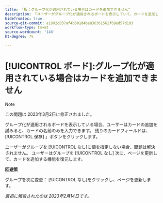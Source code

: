```yaml
---
title: 「板：グループ化が適用されている場合はカードを追加できません"
description: 「ユーザーがグループ化が適用されるボードを表示していて、カードを追加しようとした場合、ユーザーはカードの名前のみを入力できます。 残りのカードフィールドは、保存ボタンを含め、無効になっています。」
hidefromtoc: true
source-git-commit: e1902c037af4b501d4ba836361562f69ed57d193
workflow-type: tm+mt
source-wordcount: '148'
ht-degree: 7%

---
```



# [!UICONTROL ボード]:グループ化が適用されている場合はカードを追加できません

>[!NOTE]
>
>この問題は 2023年3月2日に修正されました。

グループ化が適用されるボードを表示している場合、ユーザーはカードの追加を試みると、カードの名前のみを入力できます。 残りのカードフィールドは、 [!UICONTROL 保存] 」ボタンをクリックします。

ユーザーがグループを [!UICONTROL なし]に値を指定しない場合、問題は解決されません。 ユーザーはグループを [!UICONTROL なし] 次に、ページを更新して、カードを追加する機能を復元します。

**回避策**

グループを次に変更： [!UICONTROL なし]をクリックし、ページを更新します。

_最初に報告されたのは 2023年2月14日です。_

